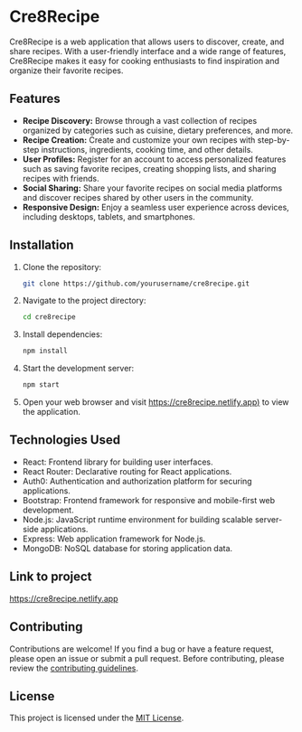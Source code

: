 # Cre8Recipe

Cre8Recipe is a web application that allows users to discover, create, and share recipes. With a user-friendly interface and a wide range of features, Cre8Recipe makes it easy for cooking enthusiasts to find inspiration and organize their favorite recipes.

## Features

- **Recipe Discovery:** Browse through a vast collection of recipes organized by categories such as cuisine, dietary preferences, and more.
- **Recipe Creation:** Create and customize your own recipes with step-by-step instructions, ingredients, cooking time, and other details.
- **User Profiles:** Register for an account to access personalized features such as saving favorite recipes, creating shopping lists, and sharing recipes with friends.
- **Social Sharing:** Share your favorite recipes on social media platforms and discover recipes shared by other users in the community.
- **Responsive Design:** Enjoy a seamless user experience across devices, including desktops, tablets, and smartphones.

## Installation

1. Clone the repository:

   ```bash
   git clone https://github.com/yourusername/cre8recipe.git
   ```

2. Navigate to the project directory:

   ```bash
   cd cre8recipe
   ```

3. Install dependencies:

   ```bash
   npm install
   ```

4. Start the development server:

   ```bash
   npm start
   ```

5. Open your web browser and visit [https://cre8recipe.netlify.app)](https://cre8recipe.netlify.app) to view the application.

## Technologies Used

- React: Frontend library for building user interfaces.
- React Router: Declarative routing for React applications.
- Auth0: Authentication and authorization platform for securing applications.
- Bootstrap: Frontend framework for responsive and mobile-first web development.
- Node.js: JavaScript runtime environment for building scalable server-side applications.
- Express: Web application framework for Node.js.
- MongoDB: NoSQL database for storing application data.
  
## Link to project
https://cre8recipe.netlify.app

## Contributing

Contributions are welcome! If you find a bug or have a feature request, please open an issue or submit a pull request. Before contributing, please review the [contributing guidelines](CONTRIBUTING.md).

## License

This project is licensed under the [MIT License](LICENSE).
